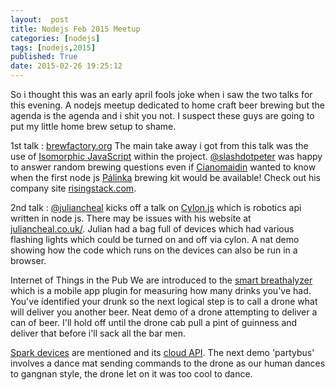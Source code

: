 ```yaml
---
layout:  post
title: Nodejs Feb 2015 Meetup
categories: [nodejs]
tags: [nodejs,2015]
published: True
date: 2015-02-26 19:25:12
---
```


So i thought this was an early april fools joke when i saw the two talks for this evening. A nodejs meetup dedicated to home craft beer brewing but the agenda is the agenda and i shit you not. I suspect these guys are going to put my little home brew setup to shame.

1st talk : [brewfactory.org](http://brewfactory.org/) The main take away i got from this talk was the use of [Isomorphic JavaScript](http://isomorphic.net/javascript) within the project. [@slashdotpeter](https://twitter.com/slashdotpeter) was happy to answer random brewing questions even if [Cianomaidin](https://twitter.com/Cianomaidin) wanted to know when the first node js [Pálinka](http://en.wikipedia.org/wiki/P%C3%A1linka) brewing kit would be available! Check out his company site [risingstack.com](http://risingstack.com/).

2nd talk : [@juliancheal](http://twitter.com/juliancheal) kicks off a talk on [Cylon.js](http://cylonjs.com) which is robotics api written in node js. There may be issues with his website at [juliancheal.co.uk/](http://www.juliancheal.co.uk/). Julian had a bag full of devices which had various flashing lights which could be turned on and off via cylon. A nat demo showing how the code which runs on the devices can also be run in a browser. 

Internet of Things in the Pub
We are introduced to the [smart breathalyzer](http://www.alcohoot.com/) which is a mobile app plugin for measuring how many drinks you've had. You've identified your drunk so the next logical step is to call a drone what will deliver you another beer. Neat demo of a drone attempting to deliver a can of beer. I'll hold off until the drone cab pull a pint of guinness and deliver that before i'll sack all the bar men.

[Spark devices](https://www.spark.io/) are mentioned and its [cloud API](http://docs.spark.io/api/). The next demo 'partybus' involves a dance mat sending commands to the drone as our human dances to gangnan style, the drone let on it was too cool to dance.

